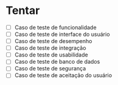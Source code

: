 # Tentar

- [ ] Caso de teste de funcionalidade
- [ ] Caso de teste de interface do usuário
- [ ] Caso de teste de desempenho
- [ ] Caso de teste de integração
- [ ] Caso de teste de usabilidade
- [ ] Caso de teste de banco de dados
- [ ] Caso de teste de segurança
- [ ] Caso de teste de aceitação do usuário
